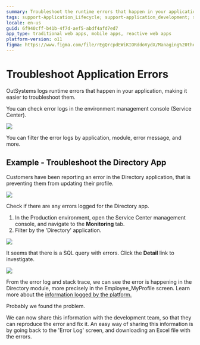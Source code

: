```yaml
---
summary: Troubleshoot the runtime errors that happen in your application by checking the error logs in the environment management console.
tags: support-Application_Lifecycle; support-application_development; support-Application_Troubleshooting; support-devOps; support-Integrations_Extensions; support-monitoring
locale: en-us
guid: 6f940cff-b41b-4f7d-aef5-abdf4afd7ed7
app_type: traditional web apps, mobile apps, reactive web apps
platform-version: o11
figma: https://www.figma.com/file/rEgQrcpdEWiKIORddoVydX/Managing%20the%20Applications%20Lifecycle?node-id=3200:4024
---
```


# Troubleshoot Application Errors

OutSystems logs runtime errors that happen in your application, making it easier to troubleshoot them.

You can check error logs in the environment management console (Service Center).

![](images/troubleshoot-application-errors-1.png)

You can filter the error logs by application, module, error message, and more.

## Example - Troubleshoot the Directory App

Customers have been reporting an error in the Directory application, that is preventing them from updating their profile.

![](images/troubleshoot-application-errors-2.png)

Check if there are any errors logged for the Directory app. 

1. In the Production environment, open the Service Center management console, and navigate to the **Monitoring** tab. 
1. Filter by the 'Directory' application.

![](images/troubleshoot-application-errors-3.png)

It seems that there is a SQL query with errors. Click the **Detail** link to investigate.

![](images/troubleshoot-application-errors-4.png)

From the error log and stack trace, we can see the error is happening in the Directory module, more precisely in the Employee_MyProfile screen. Learn more about the [information logged by the platform.](<http://www.outsystems.com/forums/discussion/7856/anatomy-of-an-outsystems-error-stack/>)

Probably we found the problem.

We can now share this information with the development team, so that they can reproduce the error and fix it. An easy way of sharing this information is by going back to the 'Error Log' screen, and downloading an Excel file with the errors.
